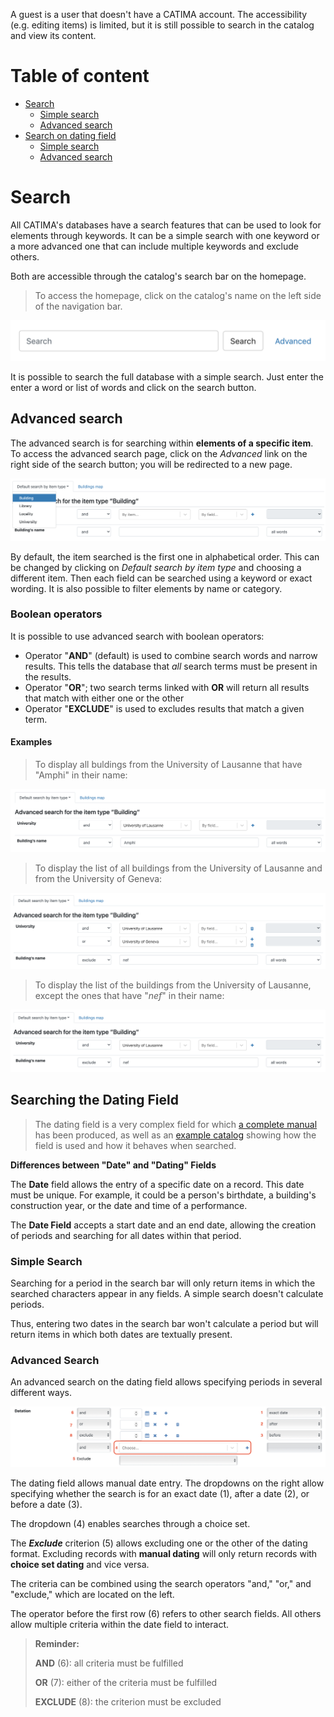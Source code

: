 A guest is a user that doesn't have a CATIMA account. The accessibility (e.g. editing items) is limited, but it is still possible to search in the catalog and view its content.

# Table of content

- [Search](#search)
	- [Simple search](#simple-search)
	- [Advanced search](#advanced-search)
- [Search on dating field](#searchdate)
	- [Simple search](#simplesearchdate)
	- [Advanced search](#advancedsearchdate)

# Search

All CATIMA's databases have a search features that can be used to look for elements through keywords. It can be a simple search with one keyword or a more advanced one that can include multiple keywords and exclude others.   

Both are accessible through the catalog's search bar on the homepage.  
> To access the homepage, click on the catalog's name on the left side of the navigation bar.  

![CATIMA's search bar](assets/search/g-search.png)

It is possible to search the full database with a simple search. Just enter the enter a word or list of words and click on the search button.

## Advanced search

The advanced search is for searching within **elements of a specific item**. To access the advanced search page, click on the *Advanced* link on the right side of the search button; you will be redirected to a new page. 

![Advanced search - item types](assets/search/g-search1.png)

By default, the item searched is the first one in alphabetical order. This can be changed by clicking on *Default search by item type* and choosing a different item. Then each field can be searched using a keyword or exact wording. It is also possible to filter elements by name or category. 

### Boolean operators
It is possible to use advanced search with boolean operators: 
 
- Operator "**AND**" (default) is used to combine search words and narrow results. This tells the database that *all* search terms must be present in the results. 
- Operator "**OR**"; two search terms linked with **OR** will return all results that match with either one or the other
- Operator "**EXCLUDE**" is used to excludes results that match a given term.  

#### Examples  
> To display all buldings from the University of Lausanne that have "Amphi" in their name:

![Operator AND](assets/search/g-search_and.png)

> To display the list of all buildings from the University of Lausanne and from the University of Geneva:

![Operator OR](assets/search/g-search_or.png)

> To display the list of the buildings from the University of Lausanne, except the ones that have "*nef*" in their name:

![Operator EXCLUDE](assets/search/g-search_exclude.png)
 

<a id="searchdate"></a>
## Searching the Dating Field
> The dating field is a very complex field for which [a complete manual](assets/datation/exampledatation.pdf) has been produced, as well as an [example catalog](https://catima.unil.ch/datation-exple/en) showing how the field is used and how it behaves when searched.

**Differences between "Date" and "Dating" Fields**

The **Date** field allows the entry of a specific date on a record. This date must be unique. For example, it could be a person's birthdate, a building's construction year, or the date and time of a performance.

The **Date Field** accepts a start date and an end date, allowing the creation of periods and searching for all dates within that period.

<a id="simplesearchdate"></a>
### Simple Search

Searching for a period in the search bar will only return items in which the searched characters appear in any fields. A simple search doesn't calculate periods.

Thus, entering two dates in the search bar won't calculate a period but will return items in which both dates are textually present.

<a id="advancedsearchdate"></a>
### Advanced Search

An advanced search on the dating field allows specifying periods in several different ways.

![](assets/datation/advancedsearch.png)

The dating field allows manual date entry. The dropdowns on the right allow specifying whether the search is for an exact date (1), after a date (2), or before a date (3).

The dropdown (4) enables searches through a choice set.

The ***Exclude*** criterion (5) allows excluding one or the other of the dating format. Excluding records with **manual dating** will only return records with **choice set dating** and vice versa.

The criteria can be combined using the search operators "and," "or," and "exclude," which are located on the left.

The operator before the first row (6) refers to other search fields. All others allow multiple criteria within the date field to interact.

>  **Reminder:**
> 
> **AND** (6): all criteria must be fulfilled
> 
> **OR** (7): either of the criteria must be fulfilled
> 
> **EXCLUDE** (8): the criterion must be excluded